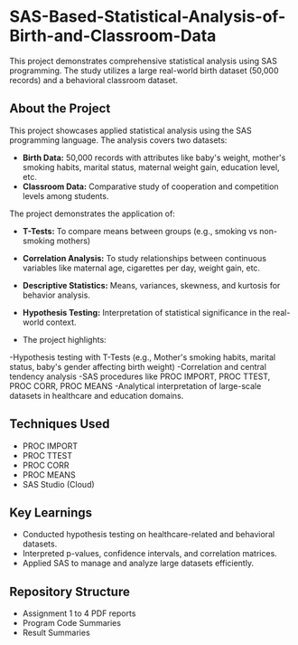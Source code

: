 # SAS-Based-Statistical-Analysis-of-Birth-and-Classroom-Data
This project demonstrates comprehensive statistical analysis using SAS programming. The study utilizes a large real-world birth dataset (50,000 records) and a behavioral classroom dataset.

## About the Project
This project showcases applied statistical analysis using the SAS programming language. The analysis covers two datasets:

- **Birth Data:** 50,000 records with attributes like baby's weight, mother's smoking habits, marital status, maternal weight gain, education level, etc.
- **Classroom Data:** Comparative study of cooperation and competition levels among students.

The project demonstrates the application of:
- **T-Tests:** To compare means between groups (e.g., smoking vs non-smoking mothers)
- **Correlation Analysis:** To study relationships between continuous variables like maternal age, cigarettes per day, weight gain, etc.
- **Descriptive Statistics:** Means, variances, skewness, and kurtosis for behavior analysis.
- **Hypothesis Testing:** Interpretation of statistical significance in the real-world context.

- The project highlights:

-Hypothesis testing with T-Tests (e.g., Mother's smoking habits, marital status, baby's gender affecting birth weight)
-Correlation and central tendency analysis
-SAS procedures like PROC IMPORT, PROC TTEST, PROC CORR, PROC MEANS
-Analytical interpretation of large-scale datasets in healthcare and education domains.

## Techniques Used
- PROC IMPORT
- PROC TTEST
- PROC CORR
- PROC MEANS
- SAS Studio (Cloud)

## Key Learnings
- Conducted hypothesis testing on healthcare-related and behavioral datasets.
- Interpreted p-values, confidence intervals, and correlation matrices.
- Applied SAS to manage and analyze large datasets efficiently.

## Repository Structure
- Assignment 1 to 4 PDF reports
- Program Code Summaries
- Result Summaries
